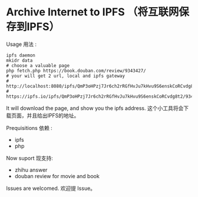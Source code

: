 # Archive Internet to IPFS （将互联网保存到IPFS）

Usage 用法 :
    
    ipfs daemon
    mkidr data
    # choose a valuable page
    php fetch.php https://book.douban.com/review/9343427/
    # your will get 2 url, local and ipfs gateway
    # http://localhost:8080/ipfs/QmP3oHPzj7Jr6ch2rRGfHvJu7kHvu9S6enskCoRCvdg8t2/9343427.html
    # https://ipfs.io/ipfs/QmP3oHPzj7Jr6ch2rRGfHvJu7kHvu9S6enskCoRCvdg8t2/9343427.html

It will download the page, and show you the ipfs address.
这个小工具将会下载页面，并且给出IPFS的地址。

Prequisitions 依赖 :
- ipfs
- php

Now suport 现支持:

- zhihu answer
- douban review for movie and book

Issues are welcomed.
欢迎提 Issue。
